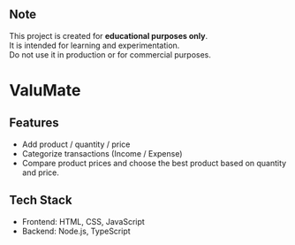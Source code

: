 ## Note
This project is created for **educational purposes only**.  
It is intended for learning and experimentation.  
Do not use it in production or for commercial purposes.

# ValuMate

## Features
- Add product / quantity / price
- Categorize transactions (Income / Expense)
- Compare product prices and choose the best product based on quantity and price.

## Tech Stack
- Frontend: HTML, CSS, JavaScript
- Backend: Node.js, TypeScript


